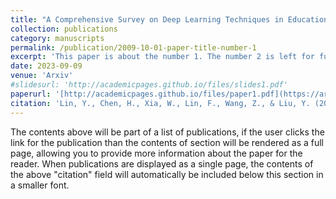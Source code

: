 ```yaml
---
title: "A Comprehensive Survey on Deep Learning Techniques in Educational Data Mining"
collection: publications
category: manuscripts
permalink: /publication/2009-10-01-paper-title-number-1
excerpt: 'This paper is about the number 1. The number 2 is left for future work.'
date: 2023-09-09
venue: 'Arxiv'
#slidesurl: 'http://academicpages.github.io/files/slides1.pdf'
paperurl: '[http://academicpages.github.io/files/paper1.pdf](https://arxiv.org/abs/2309.04761)'
citation: 'Lin, Y., Chen, H., Xia, W., Lin, F., Wang, Z., & Liu, Y. (2023). A comprehensive survey on deep learning techniques in educational data mining. arXiv preprint arXiv:2309.04761.'
---
```


The contents above will be part of a list of publications, if the user clicks the link for the publication than the contents of section will be rendered as a full page, allowing you to provide more information about the paper for the reader. When publications are displayed as a single page, the contents of the above "citation" field will automatically be included below this section in a smaller font.
